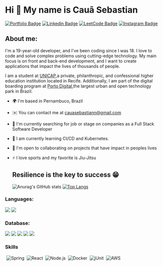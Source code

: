 Hi 👋 My name is Cauã Sebastian
==========================

[![Portfolio Badge](https://img.shields.io/badge/Portfolio-purple?style=flat-square&logo=Internet-Explorer&logoColor=white&link=https://cauasebastian.github.io/my-portfolio/)](https://cauasebastian.github.io/my-portfolio/)
[![Linkedin Badge](https://img.shields.io/badge/-LinkedIn-blue?style=flat-square&logo=Linkedin&logoColor=white&link=https://www.linkedin.com/in/cauã-sebastian-57a532259/)](https://www.linkedin.com/in/cauã-sebastian-57a532259/)
[![LeetCode Badge](https://img.shields.io/badge/LeetCode-FFA116?style=flat-square&logo=LeetCode&logoColor=black&link=https://leetcode.com/caua_sebastian/)](https://leetcode.com/caua_sebastian/)
[![Instagram Badge](https://img.shields.io/badge/Instagram-E4405F?style=flat-square&logo=Instagram&logoColor=white&link=https://www.instagram.com/caua_sebastian/)](https://www.instagram.com/caua_sebastian/)


   
## About me:

I'm a 19-year-old developer, and I've been coding since I was 18. I love to code and solve complex problems using cutting-edge technology. My main focus is on front and back-end development, and I want to create applications that impact the lives of thousands of people.

I am a student at [UNICAP](https://portal.unicap.br/),a private, philanthropic, and confessional higher education institution located in Recife. Additionally, I am part of the digital boarding program at [Porto Digital](https://www.portodigital.org/),the largest urban and open technology park in Brazil.


* 🌍  I'm based in Pernambuco, Brazil
* ✉️  You can contact me at [cauasebastiann@gmail.com](mailto:cauasebastiann@gmail.com)
* 🚀  I'm currently searching for job or stage on companies as a Full Stack Software Developer
* 🧠  I am currently learning CI/CD and Kubernetes.
* 🤝  I'm open to collaborating on projects that have impact in peoples lives
* ⚡  I love sports and my favorite is Jiu-Jitsu

  ## Resilience is the key to success 😁

  ![Anurag's GitHub stats](https://github-readme-stats.vercel.app/api?username=cauasebastian&show_icons=true&theme=tokyonight)
 [![Top Langs](https://github-readme-stats.vercel.app/api/top-langs/?username=cauasebastian)](https://github.com/anuraghazra/github-readme-stats)

### Languages: 
<img src="https://img.shields.io/badge/Java-ED8B00?style=for-the-badge&logo=openjdk&logoColor=white"/> <img src="https://img.shields.io/badge/JavaScript-F7DF1E?style=for-the-badge&logo=javascript&logoColor=black"/>

### Database:
<img src="https://img.shields.io/badge/Firebase-FFCA28?style=for-the-badge&logo=firebase&logoColor=black"/> <img src="https://img.shields.io/badge/MySQL-005C84?style=for-the-badge&logo=mysql&logoColor=white"/> <img src="https://img.shields.io/badge/MongoDB-47A248?style=for-the-badge&logo=mongodb&logoColor=white"/> <img src="https://img.shields.io/badge/PostgreSQL-336791?style=for-the-badge&logo=postgresql&logoColor=white"/> <img src="https://img.shields.io/badge/Redis-DC382D?style=for-the-badge&logo=redis&logoColor=white"/>



### Skills

<p align="left">
 <img align="center" alt="Spring" src="https://img.shields.io/badge/Spring-6DB33F?style=for-the-badge&logo=spring&logoColor=white"/>
 <img align="center" alt="React" src="https://img.shields.io/badge/React-61DAFB?style=for-the-badge&logo=react&logoColor=white"/>
 <img align="center" alt="Node.js" src="https://img.shields.io/badge/Node.js-43853D?style=for-the-badge&logo=node.js&logoColor=white"/>
 <img align="center" alt="Docker" src="https://img.shields.io/badge/Docker-2496ED?style=for-the-badge&logo=docker&logoColor=white"/>
 <img align="center" alt="jUnit" src="https://img.shields.io/badge/jUnit-25A162?style=for-the-badge&logo=junit5&logoColor=white"/>
 <img align="center" alt="AWS" src="https://img.shields.io/badge/Amazon_AWS-FFA500?style=for-the-badge&logo=amazonaws&logoColor=white"/>
</p>


